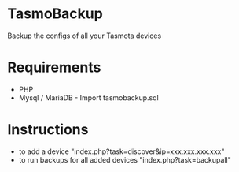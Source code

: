 # TasmoBackup
Backup the configs of all your Tasmota devices

# Requirements

* PHP
* Mysql / MariaDB - Import tasmobackup.sql

# Instructions

* to add a device "index.php?task=discover&ip=xxx.xxx.xxx.xxx"
* to run backups for all added devices "index.php?task=backupall"
